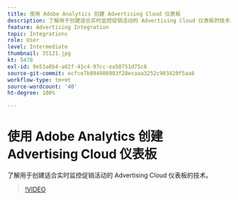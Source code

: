 ```yaml
---
title: 使用 Adobe Analytics 创建 Advertising Cloud 仪表板
description: 了解用于创建适合实时监控促销活动的 Advertising Cloud 仪表板的技术。
feature: Advertising Integration
topic: Integrations
role: User
level: Intermediate
thumbnail: 35121.jpg
kt: 5478
exl-id: 9e53a8b4-a02f-41c4-97cc-ea50751d75c8
source-git-commit: ecfce7b894986903f28ecaaa3252c903420f5aa8
workflow-type: tm+mt
source-wordcount: '40'
ht-degree: 100%

---
```


# 使用 Adobe Analytics 创建 Advertising Cloud 仪表板

了解用于创建适合实时监控促销活动的 Advertising Cloud 仪表板的技术。

>[!VIDEO](https://video.tv.adobe.com/v/40953/?quality=12&learn=on&captions=chi_hans)
